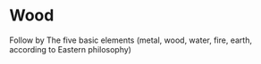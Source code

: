 # Wood
Follow by The five basic elements (metal, wood, water, fire, earth, according to Eastern philosophy)

